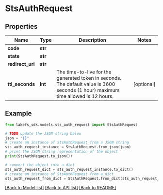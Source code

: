 # StsAuthRequest


## Properties

Name | Type | Description | Notes
------------ | ------------- | ------------- | -------------
**code** | **str** |  | 
**state** | **str** |  | 
**redirect_uri** | **str** |  | 
**ttl_seconds** | **int** | The time-to-live for the generated token in seconds.  The default value is 3600 seconds (1 hour) maximum time allowed is 12 hours.  | [optional] 

## Example

```python
from lakefs_sdk.models.sts_auth_request import StsAuthRequest

# TODO update the JSON string below
json = "{}"
# create an instance of StsAuthRequest from a JSON string
sts_auth_request_instance = StsAuthRequest.from_json(json)
# print the JSON string representation of the object
print(StsAuthRequest.to_json())

# convert the object into a dict
sts_auth_request_dict = sts_auth_request_instance.to_dict()
# create an instance of StsAuthRequest from a dict
sts_auth_request_from_dict = StsAuthRequest.from_dict(sts_auth_request_dict)
```
[[Back to Model list]](../README.md#documentation-for-models) [[Back to API list]](../README.md#documentation-for-api-endpoints) [[Back to README]](../README.md)


